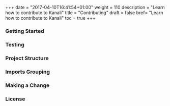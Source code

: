 +++
date = "2017-04-10T16:41:54+01:00"
weight = 110
description = "Learn how to contribute to Kanali"
title = "Contributing"
draft = false
bref= "Learn how to contribute to Kanali"
toc = true
+++

### Getting Started
### Testing
### Project Structure
### Imports Grouping
### Making a Change
### License
